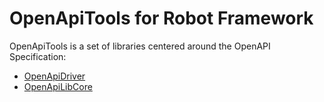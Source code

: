 # OpenApiTools for Robot Framework

OpenApiTools is a set of libraries centered around the OpenAPI Specification:

- [OpenApiDriver](./driver.md)
- [OpenApiLibCore](./libcore.md)

